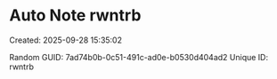 ﻿# Auto Note rwntrb
Created: 2025-09-28 15:35:02

Random GUID: 7ad74b0b-0c51-491c-ad0e-b0530d404ad2
Unique ID: rwntrb
